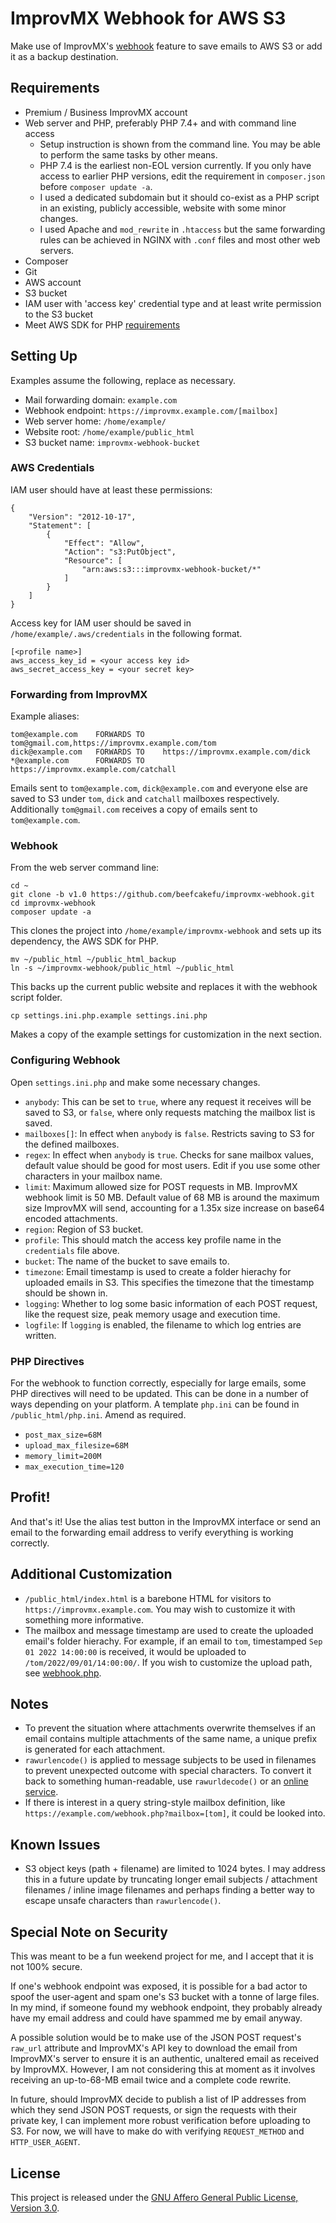 # ImprovMX Webhook for AWS S3
Make use of ImprovMX's [webhook](https://improvmx.com/guides/how-to-use-webhooks-to-receive-emails-in-your-apps/) feature to save emails to AWS S3 or add it as a backup destination.

## Requirements
- Premium / Business ImprovMX account
- Web server and PHP, preferably PHP 7.4+ and with command line access
    - Setup instruction is shown from the command line. You may be able to perform the same tasks by other means.
    - PHP 7.4 is the earliest non-EOL version currently. If you only have access to earlier PHP versions, edit the requirement in `composer.json` before `composer update -a`.
    - I used a dedicated subdomain but it should co-exist as a PHP script in an existing, publicly accessible, website with some minor changes.
    - I used Apache and `mod_rewrite` in `.htaccess` but the same forwarding rules can be achieved in NGINX with `.conf` files and most other web servers.
- Composer
- Git
- AWS account
- S3 bucket
- IAM user with 'access key' credential type and at least write permission to the S3 bucket
- Meet AWS SDK for PHP [requirements](https://docs.aws.amazon.com/sdk-for-php/v3/developer-guide/getting-started_requirements.html)

## Setting Up
Examples assume the following, replace as necessary.
- Mail forwarding domain: `example.com`
- Webhook endpoint: `https://improvmx.example.com/[mailbox]`
- Web server home: `/home/example/`
- Website root: `/home/example/public_html`
- S3 bucket name: `improvmx-webhook-bucket`

### AWS Credentials
IAM user should have at least these permissions:

    {
        "Version": "2012-10-17",
        "Statement": [
            {
                "Effect": "Allow",
                "Action": "s3:PutObject",
                "Resource": [
                    "arn:aws:s3:::improvmx-webhook-bucket/*"
                ]
            }
        ]
    }

Access key for IAM user should be saved in `/home/example/.aws/credentials` in the following format.

    [<profile name>]
    aws_access_key_id = <your access key id>
    aws_secret_access_key = <your secret key>

### Forwarding from ImprovMX
Example aliases:

    tom@example.com    FORWARDS TO    tom@gmail.com,https://improvmx.example.com/tom
    dick@example.com   FORWARDS TO    https://improvmx.example.com/dick
    *@example.com      FORWARDS TO    https://improvmx.example.com/catchall

Emails sent to `tom@example.com`, `dick@example.com` and everyone else are saved to S3 under `tom`, `dick` and `catchall` mailboxes respectively. Additionally `tom@gmail.com` receives a copy of emails sent to `tom@example.com`.

### Webhook
From the web server command line:

    cd ~
    git clone -b v1.0 https://github.com/beefcakefu/improvmx-webhook.git
    cd improvmx-webhook
    composer update -a

This clones the project into `/home/example/improvmx-webhook` and sets up its dependency, the AWS SDK for PHP.

    mv ~/public_html ~/public_html_backup
    ln -s ~/improvmx-webhook/public_html ~/public_html

This backs up the current public website and replaces it with the webhook script folder.

    cp settings.ini.php.example settings.ini.php

Makes a copy of the example settings for customization in the next section.

### Configuring Webhook
Open `settings.ini.php` and make some necessary changes.
- `anybody`: This can be set to `true`, where any request it receives will be saved to S3, or `false`, where only requests matching the mailbox list is saved.
- `mailboxes[]`: In effect when `anybody` is `false`. Restricts saving to S3 for the defined mailboxes.
- `regex`: In effect when `anybody` is `true`. Checks for sane mailbox values, default value should be good for most users. Edit if you use some other characters in your mailbox name.
- `limit`: Maximum allowed size for POST requests in MB. ImprovMX webhook limit is 50 MB. Default value of 68 MB is around the maximum size ImprovMX will send, accounting for a 1.35x size increase on base64 encoded attachments.
- `region`: Region of S3 bucket.
- `profile`: This should match the access key profile name in the `credentials` file above.
- `bucket`: The name of the bucket to save emails to.
- `timezone`: Email timestamp is used to create a folder hierachy for uploaded emails in S3. This specifies the timezone that the timestamp should be shown in.
- `logging`: Whether to log some basic information of each POST request, like the request size, peak memory usage and execution time.
- `logfile`: If `logging` is enabled, the filename to which log entries are written.

### PHP Directives
For the webhook to function correctly, especially for large emails, some PHP directives will need to be updated. This can be done in a number of ways depending on your platform. A template `php.ini` can be found in `/public_html/php.ini`. Amend as required.

- `post_max_size=68M`
- `upload_max_filesize=68M`
- `memory_limit=200M`
- `max_execution_time=120`

## Profit!
And that's it! Use the alias test button in the ImprovMX interface or send an email to the forwarding email address to verify everything is working correctly.

## Additional Customization
- `/public_html/index.html` is a barebone HTML for visitors to `https://improvmx.example.com`. You may wish to customize it with something more informative.
- The mailbox and message timestamp are used to create the uploaded email's folder hierachy. For example, if an email to `tom`, timestamped `Sep 01 2022 14:00:00` is received, it would be uploaded to `/tom/2022/09/01/14:00:00/`. If you wish to customize the upload path, see [webhook.php](https://github.com/beefcakefu/improvmx-webhook/blob/f5a8c076dd5b6b2b517e85d31c0a76dd1d6194ec/public_html/webhook.php#L60).

## Notes
- To prevent the situation where attachments overwrite themselves if an email contains multiple attachments of the same name, a unique prefix is generated for each attachment.
- `rawurlencode()` is applied to message subjects to be used in filenames to prevent unexpected outcome with special characters. To convert it back to something human-readable, use `rawurldecode()` or an [online service](https://www.urldecoder.org/).
- If there is interest in a query string-style mailbox definition, like `https://example.com/webhook.php?mailbox=[tom]`, it could be looked into.

## Known Issues
- S3 object keys (path + filename) are limited to 1024 bytes.
  I may address this in a future update by truncating longer email subjects / attachment filenames / inline image filenames and perhaps finding a better way to escape unsafe characters than `rawurlencode()`.

## Special Note on Security
This was meant to be a fun weekend project for me, and I accept that it is not 100% secure.

If one's webhook endpoint was exposed, it is possible for a bad actor to spoof the user-agent and spam one's S3 bucket with a tonne of large files. In my mind, if someone found my webhook endpoint, they probably already have my email address and could have spammed me by email anyway.

A possible solution would be to make use of the JSON POST request's `raw_url` attribute and ImprovMX's API key to download the email from ImprovMX's server to ensure it is an authentic, unaltered email as received by ImprovMX. However, I am not considering this at moment as it involves receiving an up-to-68-MB email twice and a complete code rewrite.

In future, should ImprovMX decide to publish a list of IP addresses from which they send JSON POST requests, or sign the requests with their private key, I can implement more robust verification before uploading to S3. For now, we will have to make do with verifying `REQUEST_METHOD` and `HTTP_USER_AGENT`.

## License
This project is released under the [GNU Affero General Public License, Version 3.0](https://www.gnu.org/licenses/agpl-3.0.en.html).
